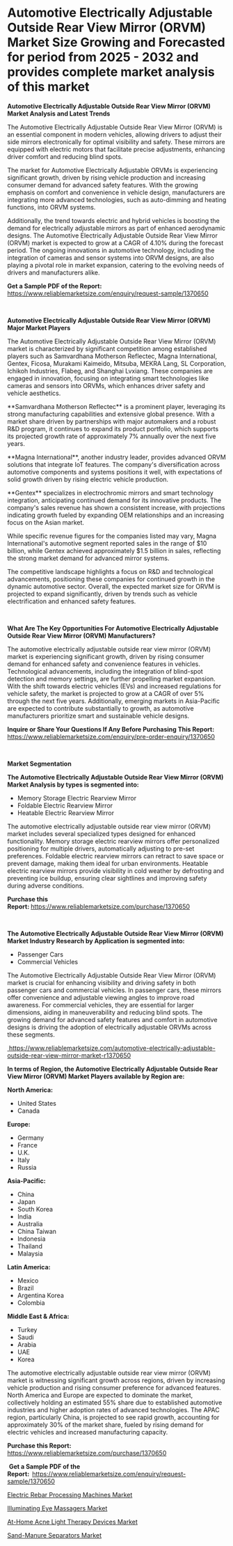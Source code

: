<p><h1>Automotive Electrically Adjustable Outside Rear View Mirror (ORVM) Market Size Growing and Forecasted for period from 2025 - 2032 and provides complete market analysis of this market</h1></p><p><strong>Automotive Electrically Adjustable Outside Rear View Mirror (ORVM) Market Analysis and Latest Trends</strong></p>
<p><p>The Automotive Electrically Adjustable Outside Rear View Mirror (ORVM) is an essential component in modern vehicles, allowing drivers to adjust their side mirrors electronically for optimal visibility and safety. These mirrors are equipped with electric motors that facilitate precise adjustments, enhancing driver comfort and reducing blind spots. </p><p>The market for Automotive Electrically Adjustable ORVMs is experiencing significant growth, driven by rising vehicle production and increasing consumer demand for advanced safety features. With the growing emphasis on comfort and convenience in vehicle design, manufacturers are integrating more advanced technologies, such as auto-dimming and heating functions, into ORVM systems. </p><p>Additionally, the trend towards electric and hybrid vehicles is boosting the demand for electrically adjustable mirrors as part of enhanced aerodynamic designs. The Automotive Electrically Adjustable Outside Rear View Mirror (ORVM) market is expected to grow at a CAGR of 4.10% during the forecast period. The ongoing innovations in automotive technology, including the integration of cameras and sensor systems into ORVM designs, are also playing a pivotal role in market expansion, catering to the evolving needs of drivers and manufacturers alike.</p></p>
<p><strong>Get a Sample PDF of the Report:&nbsp;</strong> <a href="https://www.reliablemarketsize.com/enquiry/request-sample/1370650?utm_campaign=1903&utm_medium=2&utm_source=Github&utm_content=ia&utm_term=22032025&utm_id=automotive-electrically-adjustable-outside-rear-view-mirror-orvm">https://www.reliablemarketsize.com/enquiry/request-sample/1370650</a></p>
<p>&nbsp;</p>
<p><strong>Automotive Electrically Adjustable Outside Rear View Mirror (ORVM) Major Market Players</strong></p>
<p><p>The Automotive Electrically Adjustable Outside Rear View Mirror (ORVM) market is characterized by significant competition among established players such as Samvardhana Motherson Reflectec, Magna International, Gentex, Ficosa, Murakami Kaimeido, Mitsuba, MEKRA Lang, SL Corporation, Ichikoh Industries, Flabeg, and Shanghai Lvxiang. These companies are engaged in innovation, focusing on integrating smart technologies like cameras and sensors into ORVMs, which enhances driver safety and vehicle aesthetics.</p><p>**Samvardhana Motherson Reflectec** is a prominent player, leveraging its strong manufacturing capabilities and extensive global presence. With a market share driven by partnerships with major automakers and a robust R&D program, it continues to expand its product portfolio, which supports its projected growth rate of approximately 7% annually over the next five years.</p><p>**Magna International**, another industry leader, provides advanced ORVM solutions that integrate IoT features. The company's diversification across automotive components and systems positions it well, with expectations of solid growth driven by rising electric vehicle production.</p><p>**Gentex** specializes in electrochromic mirrors and smart technology integration, anticipating continued demand for its innovative products. The company's sales revenue has shown a consistent increase, with projections indicating growth fueled by expanding OEM relationships and an increasing focus on the Asian market.</p><p>While specific revenue figures for the companies listed may vary, Magna International's automotive segment reported sales in the range of $10 billion, while Gentex achieved approximately $1.5 billion in sales, reflecting the strong market demand for advanced mirror systems.</p><p>The competitive landscape highlights a focus on R&D and technological advancements, positioning these companies for continued growth in the dynamic automotive sector. Overall, the expected market size for ORVM is projected to expand significantly, driven by trends such as vehicle electrification and enhanced safety features.</p></p>
<p>&nbsp;</p>
<p><strong>What Are The Key Opportunities For Automotive Electrically Adjustable Outside Rear View Mirror (ORVM) Manufacturers?</strong></p>
<p><p>The automotive electrically adjustable outside rear view mirror (ORVM) market is experiencing significant growth, driven by rising consumer demand for enhanced safety and convenience features in vehicles. Technological advancements, including the integration of blind-spot detection and memory settings, are further propelling market expansion. With the shift towards electric vehicles (EVs) and increased regulations for vehicle safety, the market is projected to grow at a CAGR of over 5% through the next five years. Additionally, emerging markets in Asia-Pacific are expected to contribute substantially to growth, as automotive manufacturers prioritize smart and sustainable vehicle designs.</p></p>
<p><strong>Inquire or Share Your Questions If Any Before Purchasing This Report:</strong> <a href="https://www.reliablemarketsize.com/enquiry/pre-order-enquiry/1370650?utm_campaign=1903&utm_medium=2&utm_source=Github&utm_content=ia&utm_term=22032025&utm_id=automotive-electrically-adjustable-outside-rear-view-mirror-orvm">https://www.reliablemarketsize.com/enquiry/pre-order-enquiry/1370650</a></p>
<p>&nbsp;</p>
<p><strong>Market Segmentation</strong></p>
<p><strong>The Automotive Electrically Adjustable Outside Rear View Mirror (ORVM) Market Analysis by types is segmented into:</strong></p>
<p><ul><li>Memory Storage Electric Rearview Mirror</li><li>Foldable Electric Rearview Mirror</li><li>Heatable Electric Rearview Mirror</li></ul></p>
<p><p>The automotive electrically adjustable outside rear view mirror (ORVM) market includes several specialized types designed for enhanced functionality. Memory storage electric rearview mirrors offer personalized positioning for multiple drivers, automatically adjusting to pre-set preferences. Foldable electric rearview mirrors can retract to save space or prevent damage, making them ideal for urban environments. Heatable electric rearview mirrors provide visibility in cold weather by defrosting and preventing ice buildup, ensuring clear sightlines and improving safety during adverse conditions.</p></p>
<p><strong>Purchase this Report:&nbsp;</strong><a href="https://www.reliablemarketsize.com/purchase/1370650?utm_campaign=1903&utm_medium=2&utm_source=Github&utm_content=ia&utm_term=22032025&utm_id=automotive-electrically-adjustable-outside-rear-view-mirror-orvm">https://www.reliablemarketsize.com/purchase/1370650</a></p>
<p>&nbsp;</p>
<p><strong>The Automotive Electrically Adjustable Outside Rear View Mirror (ORVM) Market Industry Research by Application is segmented into:</strong></p>
<p><ul><li>Passenger Cars</li><li>Commercial Vehicles</li></ul></p>
<p><p>The Automotive Electrically Adjustable Outside Rear View Mirror (ORVM) market is crucial for enhancing visibility and driving safety in both passenger cars and commercial vehicles. In passenger cars, these mirrors offer convenience and adjustable viewing angles to improve road awareness. For commercial vehicles, they are essential for larger dimensions, aiding in maneuverability and reducing blind spots. The growing demand for advanced safety features and comfort in automotive designs is driving the adoption of electrically adjustable ORVMs across these segments.</p></p>
<p><a href="https://www.reliablemarketsize.com/automotive-electrically-adjustable-outside-rear-view-mirror-market-r1370650?utm_campaign=1903&utm_medium=2&utm_source=Github&utm_content=ia&utm_term=22032025&utm_id=automotive-electrically-adjustable-outside-rear-view-mirror-orvm">&nbsp;https://www.reliablemarketsize.com/automotive-electrically-adjustable-outside-rear-view-mirror-market-r1370650</a></p>
<p><strong>In terms of Region, the Automotive Electrically Adjustable Outside Rear View Mirror (ORVM) Market Players available by Region are:</strong></p>
<p>
    <p> <strong> North America: </strong>
        <ul>
            <li>United States</li>
            <li>Canada</li>
        </ul>
        </p> 
    <p> <strong> Europe: </strong>
        <ul>
            <li>Germany</li>
            <li>France</li>
            <li>U.K.</li>
            <li>Italy</li>
            <li>Russia</li>
        </ul>
        </p> 
    <p> <strong> Asia-Pacific: </strong>
        <ul>
            <li>China</li>
            <li>Japan</li>
            <li>South Korea</li>
            <li>India</li>
            <li>Australia</li>
            <li>China Taiwan</li>
            <li>Indonesia</li>
            <li>Thailand</li>
            <li>Malaysia</li>
        </ul>
        </p> 
    <p> <strong> Latin America: </strong>
        <ul>
            <li>Mexico</li>
            <li>Brazil</li>
            <li>Argentina Korea</li>
            <li>Colombia</li>
        </ul>
        </p> 
    <p> <strong> Middle East & Africa: </strong>
        <ul>
            <li>Turkey</li>
            <li>Saudi</li>
            <li>Arabia</li>
            <li>UAE</li>
            <li>Korea</li>
        </ul>
    </p>
    </p>
<p><p>The automotive electrically adjustable outside rear view mirror (ORVM) market is witnessing significant growth across regions, driven by increasing vehicle production and rising consumer preference for advanced features. North America and Europe are expected to dominate the market, collectively holding an estimated 55% share due to established automotive industries and higher adoption rates of advanced technologies. The APAC region, particularly China, is projected to see rapid growth, accounting for approximately 30% of the market share, fueled by rising demand for electric vehicles and increased manufacturing capacity.</p></p>
<p><strong>Purchase this Report: </strong><a href="https://www.reliablemarketsize.com/purchase/1370650?utm_campaign=1903&utm_medium=2&utm_source=Github&utm_content=ia&utm_term=22032025&utm_id=automotive-electrically-adjustable-outside-rear-view-mirror-orvm">https://www.reliablemarketsize.com/purchase/1370650</a></p>
<p>&nbsp;<strong>Get a Sample PDF of the Report:&nbsp;&nbsp;</strong><a href="https://www.reliablemarketsize.com/enquiry/request-sample/1370650?utm_campaign=1903&utm_medium=2&utm_source=Github&utm_content=ia&utm_term=22032025&utm_id=automotive-electrically-adjustable-outside-rear-view-mirror-orvm">https://www.reliablemarketsize.com/enquiry/request-sample/1370650</a></p>
<p><strong></strong></p>
<p><p><a href="https://github.com/ashepherd82/Market-Research-Report-List-7/blob/main/electric-rebar-processing-machines-market.md?utm_campaign=1903&utm_medium=2&utm_source=Github&utm_content=ia&utm_term=22032025&utm_id=automotive-electrically-adjustable-outside-rear-view-mirror-orvm">Electric Rebar Processing Machines Market</a></p><p><a href="https://github.com/ifsahvadenah/Market-Research-Report-List-1/blob/main/illuminating-eye-massagers-market.md?utm_campaign=1903&utm_medium=2&utm_source=Github&utm_content=ia&utm_term=22032025&utm_id=automotive-electrically-adjustable-outside-rear-view-mirror-orvm">Illuminating Eye Massagers Market</a></p><p><a href="https://github.com/vasosblenksk/Market-Research-Report-List-1/blob/main/at-home-acne-light-therapy-devices-market.md?utm_campaign=1903&utm_medium=2&utm_source=Github&utm_content=ia&utm_term=22032025&utm_id=automotive-electrically-adjustable-outside-rear-view-mirror-orvm">At-Home Acne Light Therapy Devices Market</a></p><p><a href="https://github.com/merzafairy04/Market-Research-Report-List-1/blob/main/sand-manure-separators-market.md?utm_campaign=1903&utm_medium=2&utm_source=Github&utm_content=ia&utm_term=22032025&utm_id=automotive-electrically-adjustable-outside-rear-view-mirror-orvm">Sand-Manure Separators Market</a></p></p>